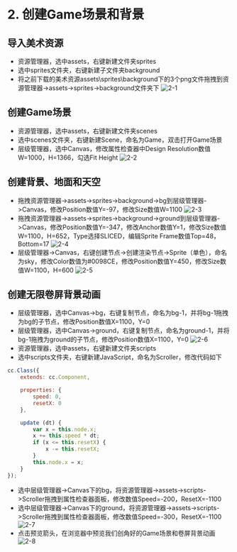 # 2. 创建Game场景和背景

## 导入美术资源

- 资源管理器，选中assets，右键新建文件夹sprites
- 选中sprites文件夹，右键新建子文件夹background
- 将之前下载的美术资源assets\sprites\background下的3个png文件拖拽到资源管理器->assets->sprites->background文件夹下
![2-1](/2-1.png)

## 创建Game场景

- 资源管理器，选中assets，右键新建文件夹scenes
- 选中scenes文件夹，右键新建Scene，命名为Game，双击打开Game场景
- 层级管理器，选中Canvas，修改属性检查器中Design Resolution数值W=1000，H=1366，勾选Fit Height
![2-2](/2-2.png)

## 创建背景、地面和天空

- 拖拽资源管理器->assets->sprites->background->bg到层级管理器->Canvas，修改Position数值Y=-97，修改Size数值W=1100
![2-3](/2-3.png)
- 拖拽资源管理器->assets->sprites->background->ground到层级管理器->Canvas，修改Position数值Y=-347，修改Anchor数值Y=1，修改Size数值W=1100，H=652，Type选择SLICED，编辑Sprite Frame数值Top=48，Bottom=17
![2-4](/2-4.png)
- 层级管理器->Canvas，右键创建节点->创建渲染节点->Sprite（单色），命名为sky，修改Color数值为#0098CE，修改Position数值Y=450，修改Size数值W=1100，H=600
![2-5](/2-5.png)

## 创建无限卷屏背景动画

- 层级管理器，选中Canvas->bg，右键复制节点，命名为bg-1，并将bg-1拖拽为bg的子节点，修改Position数值X=1100，Y=0
- 层级管理器，选中Canvas->ground，右键复制节点，命名为ground-1，并将bg-1拖拽为ground的子节点，修改Position数值X=1100，Y=0
![2-6](/2-6.png)
- 资源管理器，选中assets，右键新建文件夹scripts
- 选中scripts文件夹，右键新建JavaScript，命名为Scroller，修改代码如下
```js
cc.Class({
    extends: cc.Component,

    properties: {
        speed: 0,
        resetX: 0
    },

    update (dt) {
        var x = this.node.x;
        x += this.speed * dt;
        if (x <= this.resetX) {
            x -= this.resetX;
        }
        this.node.x = x;
    }
});
```
- 选中层级管理器->Canvas下的bg，将资源管理器->assets->scripts->Scroller拖拽到属性检查器面板，修改数值Speed=-200，ResetX=-1100
- 选中层级管理器->Canvas下的ground，将资源管理器->assets->scripts->Scroller拖拽到属性检查器面板，修改数值Speed=-300，ResetX=-1100
![2-7](/2-7.png)
- 点击预览箭头，在浏览器中预览我们创角好的Game场景和卷屏背景动画
![2-8](/2-8.png)